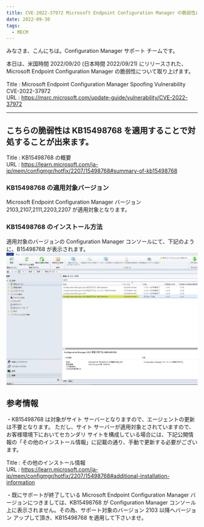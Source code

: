 ```yaml
---
title: CVE-2022-37972 Microsoft Endpoint Configuration Manager の脆弱性について
date: 2022-09-30
tags:
  - MECM
---
```


みなさま、こんにちは。Configuration Manager サポート チームです。  

本日は、米国時間 2022/09/20 (日本時間 2022/09/21) にリリースされた、Microsoft Endpoint Configuration Manager の脆弱性について取り上げます。  

Title : Microsoft Endpoint Configuration Manager Spoofing Vulnerability　CVE-2022-37972  
URL : https://msrc.microsoft.com/update-guide/vulnerability/CVE-2022-37972  

---

## こちらの脆弱性は KB15498768 を適用することで対処することが出来ます。  

Title : KB15498768 の概要  
URL : https://learn.microsoft.com/ja-jp/mem/configmgr/hotfix/2207/15498768#summary-of-kb15498768  


### KB15498768 の適用対象バージョン
Microsoft Endpoint Configuration Manager バージョン 2103,2107,2111,2203,2207 が適用対象となります。  

### KB15498768 のインストール方法
適用対象のバージョンの Configuration Manager コンソールにて、下記のように、B15498768 が表示されます。  
![image.png](./20220930_01/1.png)  

## 参考情報  
・KB15498768 は対象がサイト サーバーとなりますので、エージェントの更新は不要となります。
ただし、サイト サーバーが適用対象とされていますので、お客様環境下においてセカンダリ サイトを構成している場合には、下記公開情報の「その他のインストール情報」に記載の通り、手動で更新する必要がございます。  

Title : その他のインストール情報  
URL : https://learn.microsoft.com/ja-jp/mem/configmgr/hotfix/2207/15498768#additional-installation-information  

・既にサポートが終了している Microsoft Endpoint Configuration Manager バージョンにつきましては、KB15498768 が Configuration Manager コンソール上に表示されません。その為、サポート対象のバージョン 2103 以降へバージョン アップして頂き、KB15498768 を適用して下さいませ。  

